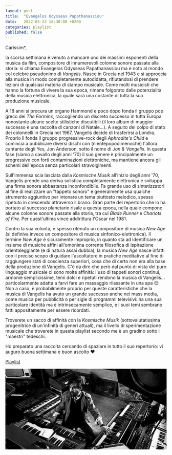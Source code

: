 ```yaml
---
layout: post
title:  "Evangelos Odysseas Papathanassiou"
date:   2022-05-23 18:30:00 +0200
categories: playlist
published: false
---
```


Carissim*,

la scorsa settimana è venuto a mancare uno dei massimi esponenti della musica da film, compositore di innumerevoli colonne sonore passate alla storia: si chiama Evangelos Odysseas Papathanassiou ma è noto al mondo col celebre pseudonimo di _Vangelis_.
Nasce in Grecia nel 1943 e si approccia alla musica in modo completamente autodidatta, rifiutandosi di prendere lezioni di qualsiasi materia di stampo musicale. 
Come molti musicisti che hanno la fortuna di vivere la sua epoca, rimane folgorato dalle potenzialità della musica elettronica, la quale sarà una costante di tutta la sua produzione musicale.

A 18 anni si procura un organo Hammond e poco dopo fonda il gruppo pop greco dei _The Forminx_, raccogliendo un discreto successo in tutta Europa nonostante alcune scelte stilistiche discutibili (il loro album di maggior successo è una raccolta di canzoni di Natale...).
A seguito del colpo di stato dei colonnelli in Grecia nel 1967, Vangelis decide di trasferirsi a Londra. Proprio lì fonda il gruppo progressive-rock degli _Aphrodite's Child_ e comincia a pubblicare diversi dischi con (nientepopodimenoché) l'allora cantante degli Yes, Jon Anderson, sotto il nome di _Jon & Vangelis_.
In questa fase (siamo a cavallo degli anni '70) il suo genere è principalmente un progressive con forti contaminazioni elettroniche, ma mantiene ancora gli schemi dell'epoca senza particolari stravolgimenti.

Sull'immensa scia lasciata dalla _Kosmische Musik_ all'inizio degli anni '70, Vangelis prende una deriva solistica completamente elettronica e sviluppa una firma sonora abbastanza inconfondibile. Fa grande uso di sintetizzatori al fine di realizzare un "tappeto sonoro" e generalmente usa qualche strumento aggiuntivo per intonare un tema piuttosto melodico, spesso ripetuto in crescendo attraverso il brano.
Gran parte del repertorio che lo ha portato al successo planetario risale a questa epoca, nella quale compone alcune colonne sonore passate alla storia, tra cui _Blade Runner_ e _Chariots of Fire_. Per quest'ultima vince addirittura l'Oscar nel 1981.

Contro la sua volontà, è spesso ritenuto un compositore di musica _New Age_ (si definiva invece un compositore di musica sinfonico-elettronica). Il termine _New Age_ è sicuramente improprio, in quanto sta ad identificare un insieme di musiche affini all'omonima corrente filosofica di ispirazione orientaleggiante (e di natura assai dubbia); la musica _New Age_ nasce infatti con il preciso scopo di guidare l'ascoltatore in pratiche meditative al fine di raggiungere stati di coscienza superiori, cosa che di certo non era alla base della produzione di Vangelis.
C'è da dire che però dal punto di vista del puro linguaggio musicale ci sono molte affinità: l'uso di tappeti sonori continui, armonie semplicissime, temi dolci e ripetuti rendono la musica di Vangelis... particolarmente adatta a farvi fare un massaggio rilassante in una spa 😊
Non a caso, è probabilmente proprio per queste caratteristiche che la musica di Vangelis ha avuto un grande successo anche nei mass media, come musica per pubblicità o per sigle di programmi televisivi: ha una sua particolare identità ma è intrinsecamente semplice, e i suoi temi sembrano fatti appositamente per essere ricordati.

Troverete un sacco di affinità con la _Kosmische Musik_ (sottovalutatissima progenitrice di un'infinità di generi attuali), ma il livello di sperimentazione musicale che troverete in questa playlist secondo me è un gradino sotto i "maestri" tedeschi.

Ho preparato una raccolta cercando di spaziare in tutto il suo repertorio: vi auguro buona settimana e buon ascolto ❤️

[Playlist](https://open.spotify.com/playlist/44rEZD82rI8pQnXsyxYSRO?si=9f1481d436a842c4)

![Image](/files/Vangelis.jpg)

